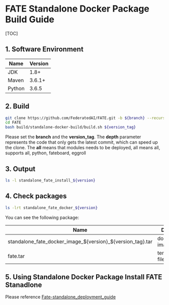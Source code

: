 
# FATE Standalone Docker Package Build Guide

[TOC]

## 1. Software Environment

| Name   | Version |
| ------ | ------- |
| JDK    | 1.8+    |
| Maven  | 3.6.1+  |
| Python | 3.6.5   |

## 2. Build

```bash
git clone https://github.com/FederatedAI/FATE.git -b ${branch} --recurse-submodules --depth=1
cd FATE
bash build/standalone-docker-build/build.sh ${version_tag}
```

Please set the **branch** and the **version_tag**.
The **depth** parameter represents the code that only gets the latest commit, which can speed up the clone.
The **all** means that modules needs to be deployed, all means all, supports all, python, fateboard, eggroll

## 3. Output

```bash
ls -l standalone_fate_install_${version}
```

## 4. Check packages

```bash
ls -lrt standalone_fate_docker_${version}
```

You can see the following package:

| Name                                                       | Details          |
| ---------------------------------------------------------- | ---------------- |
| standalone_fate_docker_image_${version}_${version_tag}.tar | docker image tar |
| fate.tar                                                   | temporary files  |

## 5. Using Standalone Docker Package Install FATE Stanadlone

Please reference [Fate-standalone_deployment_guide](../deploy/../../deploy/standalone-deploy/doc/Fate-standalone_deployment_guide.md)
